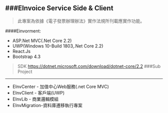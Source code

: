 ###EInvoice Service Side & Client
-------------------
>此專案為依據《電子發票辦理辦法》實作法規所刊載應實作功能。


####Einvorment:
+   ASP.Net MVC(.Net Core 2.2)
+   UWP(Windows 10-Build 1803,.Net Core 2.2)
+	React.Js
+	Bootstrap 4.3
>SDK https://dotnet.microsoft.com/download/dotnet-core/2.2
###Sub Project
-------------------
+	EInvCenter - 加值中心Web服務(.net Core MVC)
+	EInvClient - 客戶端(UWP)
+	EInvLib - 商業邏輯模組
+	EInvMigration-資料庫遷移執行專案



	



